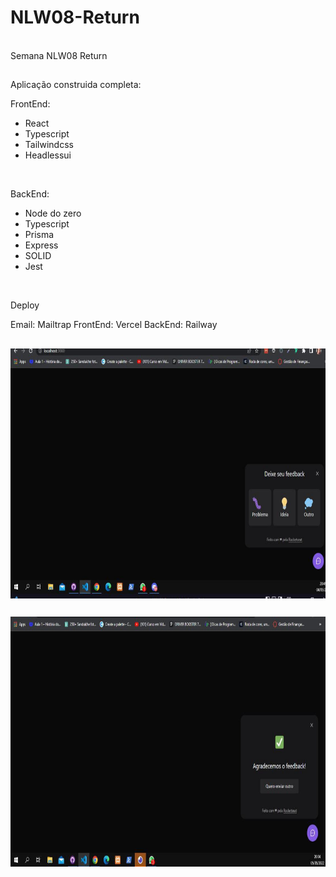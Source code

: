 # NLW08-Return
<br>
 Semana NLW08 Return
 
##

<p> Aplicação construida completa:</p>
 <p>FrontEnd:</p>
 <ul>
   <li>React</li>
   <li>Typescript</li>
   <li>Tailwindcss</li>
   <li>Headlessui</li>
 </ul>

<br>

<p>BackEnd: </p>
<ul>
 <li>Node do zero</li>
 <li>Typescript</li>
 <li>Prisma</li>
 <li>Express</li>
 <li>SOLID</li>
 <li>Jest</li>
</ul>

<br>

<p>Deploy</p>
Email: Mailtrap
FrontEnd: Vercel
BackEnd: Railway
          
##

<img align="center" alt="Elizabeth-Js" height="400" width="800" src="https://github.com/elizabethesantos/NLW08-Impulse/blob/main/NLW08-ReturnFrente.jpeg">

##
<img align="center" alt="Elizabeth-Js" height="400" width="800" src="https://github.com/elizabethesantos/NLW08-Impulse/blob/main/NLW08-ReturnSuccess.jpeg">
